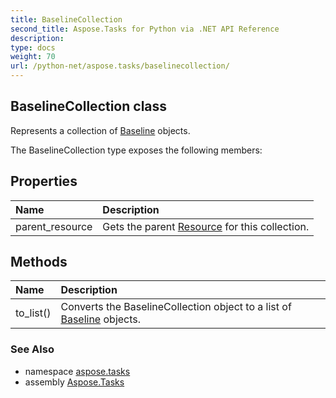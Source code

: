 ```yaml
---
title: BaselineCollection
second_title: Aspose.Tasks for Python via .NET API Reference
description: 
type: docs
weight: 70
url: /python-net/aspose.tasks/baselinecollection/
---
```


## BaselineCollection class

Represents a collection of [Baseline](/tasks/python-net/aspose.tasks/baseline/) objects.

The BaselineCollection type exposes the following members:
## Properties
| Name | Description |
| :- | :- |
|parent_resource|Gets the parent [Resource](/tasks/python-net/aspose.tasks/resource/) for this collection.|
## Methods
| Name | Description |
| :- | :- |
|to_list()|Converts the BaselineCollection object to a list of [Baseline](/tasks/python-net/aspose.tasks/baseline/) objects.|

### See Also

* namespace [aspose.tasks](/tasks/python-net/aspose.tasks/)
* assembly [Aspose.Tasks](/tasks/python-net/)

